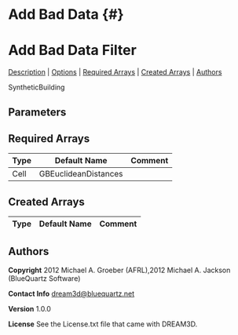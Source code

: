
Add Bad Data {#}
======
<h1 class="pHeading1">Add Bad Data Filter</h1>
<p class="pCellBody">
<a href="../SyntheticBuildingFilters/AddBadData.html#wp2">Description</a>
| <a href="../SyntheticBuildingFilters/AddBadData.html#wp3">Options</a>
| <a href="../SyntheticBuildingFilters/AddBadData.html#wp4">Required Arrays</a>
| <a href="../SyntheticBuildingFilters/AddBadData.html#wp5">Created Arrays</a>
| <a href="../SyntheticBuildingFilters/AddBadData.html#wp1">Authors</a> 

SyntheticBuilding


## Parameters ##

## Required Arrays ##

| Type | Default Name | Comment |
|------|--------------|---------|
| Cell | GBEuclideanDistances |  |

## Created Arrays ##

| Type | Default Name | Comment |
|------|--------------|---------|

## Authors ##

**Copyright** 2012 Michael A. Groeber (AFRL),2012 Michael A. Jackson (BlueQuartz Software)

**Contact Info** dream3d@bluequartz.net

**Version** 1.0.0

**License**  See the License.txt file that came with DREAM3D.




